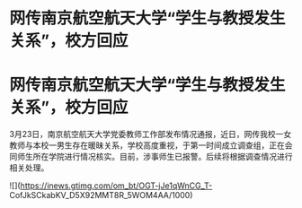 # 网传南京航空航天大学“学生与教授发生关系”，校方回应

# 网传南京航空航天大学“学生与教授发生关系”，校方回应

3月23日，南京航空航天大学党委教师工作部发布情况通报，近日，网传我校一女教师与本校一男生存在暖昧关系，学校高度重视，于第一时间成立调查组，正在会同师生所在学院进行情况核实。目前，涉事师生已报警。后续将根据调查情况进行相关处理。

![](https://inews.gtimg.com/om_bt/OGT-jJe1qWnCG_T-
CofJkSCkabKV_D5X92MMT8R_5WOM4AA/1000)

